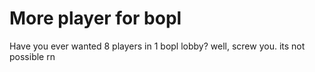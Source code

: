 # More player for bopl

Have you ever wanted 8 players in 1 bopl lobby? well, screw you. its not possible rn